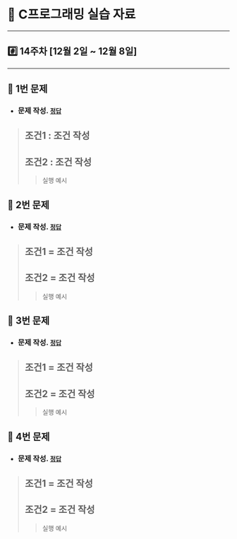 # 📝 C프로그래밍 실습 자료
<hr/>

## #️⃣ 14주차 [12월 2일 ~ 12월 8일]
<hr/>

## 📖 1번 문제
- ### 문제 작성. [`정답`](./practice_1.c)
> ## 조건1 : 조건 작성
> ## 조건2 : 조건 작성
>> 실행 예시<br>

## 📖 2번 문제
- ### 문제 작성. [`정답`](./practice_2.c)
> ## 조건1 = 조건 작성
> ## 조건2 = 조건 작성
>> 실행 예시<br>

## 📖 3번 문제
- ### 문제 작성. [`정답`](./practice_3.c)
> ## 조건1 = 조건 작성
> ## 조건2 = 조건 작성
>> 실행 예시<br>

## 📖 4번 문제
- ### 문제 작성. [`정답`](./practice_4.c)
> ## 조건1 = 조건 작성
> ## 조건2 = 조건 작성
>> 실행 예시<br>